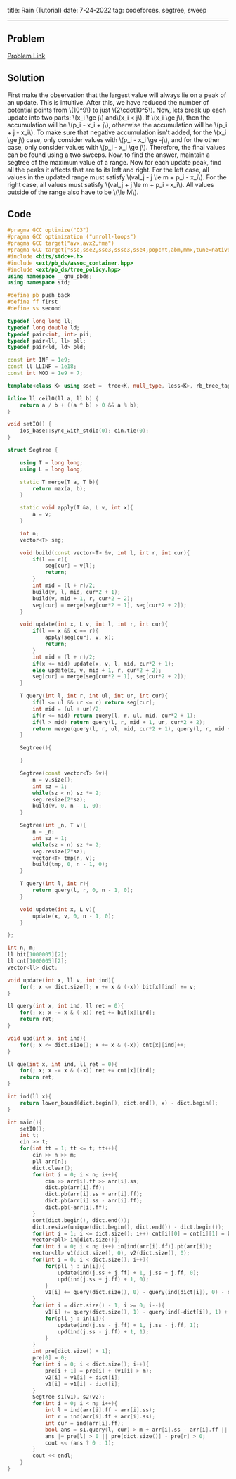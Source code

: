 title: Rain (Tutorial)
date: 7-24-2022
tag: codeforces, segtree, sweep

---

## Problem

[Problem Link](https://codeforces.com/contest/1711/problem/D)

## Solution

First make the observation that the largest value will always lie on a peak of an update. This is intuitive. After this, we have reduced the number of potential points from \\(10^9\\) to just \\(2\\cdot10^5\\). Now, lets break up each update into two parts: \\(x_i \\ge j\\) and\\(x_i < j\\). If \\(x_i \\ge j\\), then the accumulation will be \\(p_i - x_i + j\\), otherwise the accumulation will be \\(p_i + j - x_i\\). To make sure that negative accumulation isn't added, for the \\(x_i \\ge j\\) case, only consider values with \\(p_i - x_i \\ge -j\\), and for the other case, only consider values with \\(p_i - x_i \\ge j\\). Therefore, the final values can be found using a two sweeps. Now, to find the answer, maintain a segtree of the maximum value of a range. Now for each update peak, find all the peaks it affects that are to its left and right. For the left case, all values  in the updated range must satisfy \\(val_j - j \\le m + p_i - x_i\\). For the right case, all values must satisfy \\(val_j + j \\le m + p_i - x_i\\). All values outside of the range also have to be \\(\\le M\\).

## Code

```c++
#pragma GCC optimize("O3")
#pragma GCC optimization ("unroll-loops")
#pragma GCC target("avx,avx2,fma")
#pragma GCC target("sse,sse2,sse3,ssse3,sse4,popcnt,abm,mmx,tune=native")
#include <bits/stdc++.h>
#include <ext/pb_ds/assoc_container.hpp>
#include <ext/pb_ds/tree_policy.hpp>
using namespace __gnu_pbds;
using namespace std;

#define pb push_back
#define ff first
#define ss second

typedef long long ll;
typedef long double ld;
typedef pair<int, int> pii;
typedef pair<ll, ll> pll;
typedef pair<ld, ld> pld;

const int INF = 1e9;
const ll LLINF = 1e18;
const int MOD = 1e9 + 7;

template<class K> using sset =  tree<K, null_type, less<K>, rb_tree_tag, tree_order_statistics_node_update>;

inline ll ceil0(ll a, ll b) {
    return a / b + ((a ^ b) > 0 && a % b);
}

void setIO() {
    ios_base::sync_with_stdio(0); cin.tie(0);
}

struct Segtree {

    using T = long long;
    using L = long long;

    static T merge(T a, T b){
        return max(a, b);
    }

    static void apply(T &a, L v, int x){
        a = v;
    }

    int n;
    vector<T> seg;

    void build(const vector<T> &v, int l, int r, int cur){
        if(l == r){
            seg[cur] = v[l];
            return;
        }
        int mid = (l + r)/2;
        build(v, l, mid, cur*2 + 1);
        build(v, mid + 1, r, cur*2 + 2);
        seg[cur] = merge(seg[cur*2 + 1], seg[cur*2 + 2]);
    }

    void update(int x, L v, int l, int r, int cur){
        if(l == x && x == r){
            apply(seg[cur], v, x);
            return;
        }
        int mid = (l + r)/2;
        if(x <= mid) update(x, v, l, mid, cur*2 + 1);
        else update(x, v, mid + 1, r, cur*2 + 2);
        seg[cur] = merge(seg[cur*2 + 1], seg[cur*2 + 2]);
    }

    T query(int l, int r, int ul, int ur, int cur){
        if(l <= ul && ur <= r) return seg[cur];
        int mid = (ul + ur)/2;
        if(r <= mid) return query(l, r, ul, mid, cur*2 + 1);
        if(l > mid) return query(l, r, mid + 1, ur, cur*2 + 2);
        return merge(query(l, r, ul, mid, cur*2 + 1), query(l, r, mid + 1, ur, cur*2 + 2));
    }

    Segtree(){

    }

    Segtree(const vector<T> &v){
        n = v.size();
        int sz = 1;
        while(sz < n) sz *= 2;
        seg.resize(2*sz);
        build(v, 0, n - 1, 0);
    } 

    Segtree(int _n, T v){
        n = _n;
        int sz = 1;
        while(sz < n) sz *= 2;
        seg.resize(2*sz);
        vector<T> tmp(n, v);
        build(tmp, 0, n - 1, 0);
    }

    T query(int l, int r){
        return query(l, r, 0, n - 1, 0);
    }

    void update(int x, L v){
        update(x, v, 0, n - 1, 0);
    }

};

int n, m;
ll bit[1000005][2];
ll cnt[1000005][2];
vector<ll> dict;

void update(int x, ll v, int ind){
    for(; x <= dict.size(); x += x & (-x)) bit[x][ind] += v;
}

ll query(int x, int ind, ll ret = 0){
    for(; x; x -= x & (-x)) ret += bit[x][ind];
    return ret;
}

void upd(int x, int ind){
    for(; x <= dict.size(); x += x & (-x)) cnt[x][ind]++;
}

ll que(int x, int ind, ll ret = 0){
    for(; x; x -= x & (-x)) ret += cnt[x][ind];
    return ret;
}

int ind(ll x){
    return lower_bound(dict.begin(), dict.end(), x) - dict.begin();
}

int main(){
    setIO();
    int t;
    cin >> t;
    for(int tt = 1; tt <= t; tt++){
        cin >> n >> m;
        pll arr[n];
        dict.clear();
        for(int i = 0; i < n; i++){
            cin >> arr[i].ff >> arr[i].ss;
            dict.pb(arr[i].ff);
            dict.pb(arr[i].ss + arr[i].ff);
            dict.pb(arr[i].ss - arr[i].ff);
            dict.pb(-arr[i].ff);
        }
        sort(dict.begin(), dict.end());
        dict.resize(unique(dict.begin(), dict.end()) - dict.begin());
        for(int i = 1; i <= dict.size(); i++) cnt[i][0] = cnt[i][1] = bit[i][0] = bit[i][1] = 0;
        vector<pll> in[dict.size()];
        for(int i = 0; i < n; i++) in[ind(arr[i].ff)].pb(arr[i]);
        vector<ll> v1(dict.size(), 0), v2(dict.size(), 0);
        for(int i = 0; i < dict.size(); i++){
            for(pll j : in[i]){
                update(ind(j.ss + j.ff) + 1, j.ss + j.ff, 0);
                upd(ind(j.ss + j.ff) + 1, 0);
            }
            v1[i] += query(dict.size(), 0) - query(ind(dict[i]), 0) - dict[i]*(que(dict.size(), 0) - que(ind(dict[i]), 0));
        }
        for(int i = dict.size() - 1; i >= 0; i--){
            v1[i] += query(dict.size(), 1) - query(ind(-dict[i]), 1) + dict[i]*(que(dict.size(), 1) - que(ind(-dict[i]), 1));
            for(pll j : in[i]){
                update(ind(j.ss - j.ff) + 1, j.ss - j.ff, 1);
                upd(ind(j.ss - j.ff) + 1, 1);
            }
        }
        int pre[dict.size() + 1];
        pre[0] = 0;
        for(int i = 0; i < dict.size(); i++){
            pre[i + 1] = pre[i] + (v1[i] > m);
            v2[i] = v1[i] + dict[i];
            v1[i] = v1[i] - dict[i];
        }
        Segtree s1(v1), s2(v2);
        for(int i = 0; i < n; i++){
            int l = ind(arr[i].ff - arr[i].ss);
            int r = ind(arr[i].ff + arr[i].ss);
            int cur = ind(arr[i].ff);
            bool ans = s1.query(l, cur) > m + arr[i].ss - arr[i].ff || s2.query(cur, r) > m + arr[i].ss + arr[i].ff;
            ans |= pre[l] > 0 || pre[dict.size()] - pre[r] > 0;
            cout << (ans ? 0 : 1);
        }
        cout << endl;
    }
}
```